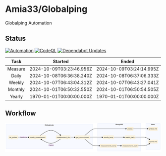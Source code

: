 # Amia33/Globalping

Globalping Automation

## Status

[![Automation](https://github.com/Amia33/Globalping/actions/workflows/automation.yml/badge.svg)](https://github.com/Amia33/Globalping/actions/workflows/automation.yml) [![CodeQL](https://github.com/Amia33/Globalping/actions/workflows/codeql.yml/badge.svg)](https://github.com/Amia33/Globalping/actions/workflows/codeql.yml) [![Dependabot Updates](https://github.com/Amia33/Globalping/actions/workflows/dependabot/dependabot-updates/badge.svg)](https://github.com/Amia33/Globalping/actions/workflows/dependabot/dependabot-updates)

|  Task   |         Started          |          Ended           |
| :-----: | :----------------------: | :----------------------: |
| Measure | 2024-10-09T03:23:46.956Z | 2024-10-09T03:24:14.995Z |
|  Daily  | 2024-10-08T06:36:38.240Z | 2024-10-08T06:37:06.333Z |
| Weekly  | 2024-10-07T06:43:04.312Z | 2024-10-07T06:43:27.041Z |
| Monthly | 2024-10-01T06:50:32.550Z | 2024-10-01T06:50:54.505Z |
| Yearly  | 1970-01-01T00:00:00.000Z | 1970-01-01T00:00:00.000Z |

## Workflow

![Flowchart](results/source/flowchart.png)
